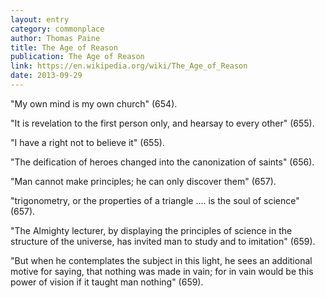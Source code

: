 ```yaml
---
layout: entry
category: commonplace
author: Thomas Paine
title: The Age of Reason
publication: The Age of Reason
link: https://en.wikipedia.org/wiki/The_Age_of_Reason
date: 2013-09-29
---
```


"My own mind is my own church" (654).

"It is revelation to the first person only, and hearsay to every other" (655).

"I have a right not to believe it" (655). 

"The deification of heroes changed into the canonization of saints" (656).

"Man cannot make principles; he can only discover them" (657).

"trigonometry, or the properties of a triangle …. is the soul of science" (657).

"The Almighty lecturer, by displaying the principles of science in the structure of the universe, has invited man to study and to imitation" (659).

"But when he contemplates the subject in this light, he sees an additional motive for saying, that nothing was made in vain; for in vain would be this power of vision if it taught man nothing" (659).﻿
 
